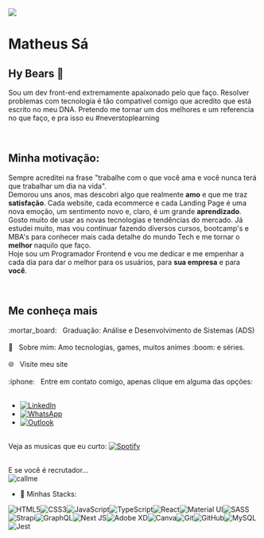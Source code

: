 <img width="auto" src="https://github.com/SaMatheus/Logo/blob/master/logomarca.png">

# Matheus Sá


## Hy Bears :bear:
Sou um dev front-end extremamente apaixonado pelo que faço. 
Resolver problemas com tecnologia é tão compativel comigo que acredito que está escrito no meu DNA.
Pretendo me tornar um dos melhores e um referencia no que faço, e pra isso eu #neverstoplearning

<br /><h2>Minha motivação:</h2>
Sempre acreditei na frase "trabalhe com o que você ama e você
                nunca terá que trabalhar um dia na vida". 
                <br />
                Demorou uns anos, mas descobri algo que realmente
                <strong>amo</strong> e que me traz <strong>satisfação</strong>.
                Cada website, cada ecommerce e cada Landing Page é uma nova
                emoção, um sentimento novo e, claro, é um grande
                <strong>aprendizado</strong>.
                <br />
                Gosto muito de usar as novas tecnologias e tendências do
                mercado. Já estudei muito, mas vou continuar fazendo diversos
                cursos, bootcamp's e MBA's para conhecer mais cada detalhe do
                mundo Tech e me tornar o <strong>melhor</strong> naquilo que
                faço.
                <br />
                Hoje sou um Programador Frontend e vou me dedicar e me empenhar
                a cada dia para dar o melhor para os usuários, para
                <strong>sua empresa</strong> e para <strong>você</strong>. 
                
<br/>
<h2>Me conheça mais</h2>
 :mortar_board: &nbsp; Graduação: Análise e Desenvolvimento de Sistemas (ADS)
<br/><br/> 💬  &nbsp; Sobre mim: Amo tecnologias, games, muitos animes :boom: e séries.
<br/><br/> 🌐 &nbsp; <a [go](https://msdev-nine.vercel.app){:target="_blank" rel="noopener"}> Visite meu site</a>
<br/><br/> :iphone: &nbsp; Entre em contato comigo, apenas clique em alguma das opções:
<br/><br/>
<ul>
  <li><a href="https://www.linkedin.com/in/matheus-f-4a5732b4/"><img alt="LinkedIn" src="https://img.shields.io/badge/linkedin%20-%230077B5.svg?&style=for-the-badge&logo=linkedin&logoColor=white"/></a></li>
  <li><a href="https://api.whatsapp.com/send?phone=5511983705316&text=Oi%2C%20amei%20seu%20site!"><img alt="WhatsApp" src="https://img.shields.io/badge/WhatsApp-25D366?style=for-the-badge&logo=whatsapp&logoColor=white"/></a></li>
  <li><a href="mailto:matheus.sa.alves@outlook.com"><img alt="Outlook" src="https://img.shields.io/badge/Microsoft_Outlook-0078D4?style=for-the-badge&logo=microsoft-outlook&logoColor=white" /></a></li>
</ul>
<br/>Veja as musicas que eu curto: <a align="center" href=" https://open.spotify.com/user/matheus.sa.alves" style="display: flex, align-items: center;"><img alt="Spotify" src="https://img.shields.io/badge/Spotify-1ED760?style=for-the-badge&logo=spotify&logoColor=white" /> </a>

<br/> E se você é recrutador...
<br/>![callme](https://user-images.githubusercontent.com/38141771/108897112-82b06380-75f4-11eb-874d-b85a71be9a1b.gif)

- 🌱 Minhas Stacks:

<img alt="HTML5" src="https://img.shields.io/badge/html5%20-%23E34F26.svg?&style=for-the-badge&logo=html5&logoColor=white"/><img alt="CSS3" src="https://img.shields.io/badge/css3%20-%231572B6.svg?&style=for-the-badge&logo=css3&logoColor=white"/><img alt="JavaScript" src="https://img.shields.io/badge/javascript%20-%23323330.svg?&style=for-the-badge&logo=javascript&logoColor=%23F7DF1E"/><img alt="TypeScript" src="https://img.shields.io/badge/typescript%20-%23007ACC.svg?&style=for-the-badge&logo=typescript&logoColor=white"/><img alt="React" src="https://img.shields.io/badge/react%20-%2320232a.svg?&style=for-the-badge&logo=react&logoColor=%2361DAFB"/><img alt="Material UI" src="https://img.shields.io/badge/material%20ui%20-%230081CB.svg?&style=for-the-badge&logo=material-ui&logoColor=white"/><img alt="SASS" src="https://img.shields.io/badge/SASS%20-hotpink.svg?&style=for-the-badge&logo=SASS&logoColor=white"/><img alt="Strapi" src="https://img.shields.io/badge/strapi%20-%232E7EEA.svg?&style=for-the-badge&logo=strapi&logoColor=white" /><img alt="GraphQL" src="https://img.shields.io/badge/-GraphQL-E10098?style=for-the-badge&logo=graphql"/><img alt="Next JS" src="https://img.shields.io/badge/next%20js%20-%23000000.svg?&style=for-the-badge&logo=next.js&logoColor=white"/><img alt="Adobe XD" src="https://img.shields.io/badge/adobe%20xd%20-%23FF26BE.svg?&style=for-the-badge&logo=adobe%20xd&logoColor=white"/><img alt="Canva" src="https://img.shields.io/badge/Canva%20-%2300C4CC.svg?&style=for-the-badge&logo=Canva&logoColor=white"/><img alt="Git" src="https://img.shields.io/badge/git%20-%23F05033.svg?&style=for-the-badge&logo=git&logoColor=white"/><img alt="GitHub" src="https://img.shields.io/badge/github%20-%23121011.svg?&style=for-the-badge&logo=github&logoColor=white"/><img alt="MySQL" src="https://img.shields.io/badge/mysql-%2300f.svg?&style=for-the-badge&logo=mysql&logoColor=white"/><img alt="Jest" src="https://img.shields.io/badge/-jest-%23C21325?&style=for-the-badge&logo=jest&logoColor=white"/>
